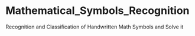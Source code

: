 # Mathematical_Symbols_Recognition
Recognition and Classification of Handwritten Math Symbols and Solve it
